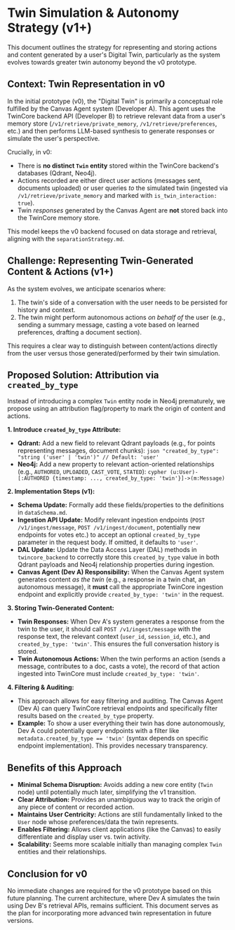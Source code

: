 # Twin Simulation & Autonomy Strategy (v1+)

This document outlines the strategy for representing and storing actions and content generated by a user's Digital Twin, particularly as the system evolves towards greater twin autonomy beyond the v0 prototype.

## Context: Twin Representation in v0

In the initial prototype (v0), the "Digital Twin" is primarily a conceptual role fulfilled by the Canvas Agent system (Developer A). This agent uses the TwinCore backend API (Developer B) to retrieve relevant data from a user's memory store (`/v1/retrieve/private_memory`, `/v1/retrieve/preferences`, etc.) and then performs LLM-based synthesis to generate responses or simulate the user's perspective.

Crucially, in v0:
*   There is **no distinct `Twin` entity** stored within the TwinCore backend's databases (Qdrant, Neo4j).
*   Actions recorded are either direct user actions (messages sent, documents uploaded) or user queries *to* the simulated twin (ingested via `/v1/retrieve/private_memory` and marked with `is_twin_interaction: true`).
*   Twin *responses* generated by the Canvas Agent are **not** stored back into the TwinCore memory store.

This model keeps the v0 backend focused on data storage and retrieval, aligning with the `separationStrategy.md`.

## Challenge: Representing Twin-Generated Content & Actions (v1+)

As the system evolves, we anticipate scenarios where:
1.  The twin's side of a conversation with the user needs to be persisted for history and context.
2.  The twin might perform autonomous actions *on behalf of* the user (e.g., sending a summary message, casting a vote based on learned preferences, drafting a document section).

This requires a clear way to distinguish between content/actions directly from the user versus those generated/performed by their twin simulation.

## Proposed Solution: Attribution via `created_by_type`

Instead of introducing a complex `Twin` entity node in Neo4j prematurely, we propose using an attribution flag/property to mark the origin of content and actions.

**1. Introduce `created_by_type` Attribute:**
   *   **Qdrant:** Add a new field to relevant Qdrant payloads (e.g., for points representing messages, document chunks):
      ```json
      "created_by_type": "string ('user' | 'twin')" // Default: 'user'
      ```
   *   **Neo4j:** Add a new property to relevant action-oriented relationships (e.g., `AUTHORED`, `UPLOADED`, `CAST_VOTE`, `STATED`):
      ```cypher
      (u:User)-[:AUTHORED {timestamp: ..., created_by_type: 'twin'}]->(m:Message)
      ```

**2. Implementation Steps (v1):**
   *   **Schema Update:** Formally add these fields/properties to the definitions in `dataSchema.md`.
   *   **Ingestion API Update:** Modify relevant ingestion endpoints (`POST /v1/ingest/message`, `POST /v1/ingest/document`, potentially new endpoints for votes etc.) to accept an optional `created_by_type` parameter in the request body. If omitted, it defaults to `'user'`.
   *   **DAL Update:** Update the Data Access Layer (DAL) methods in `twincore_backend` to correctly store this `created_by_type` value in both Qdrant payloads and Neo4j relationship properties during ingestion.
   *   **Canvas Agent (Dev A) Responsibility:** When the Canvas Agent system generates content *as the twin* (e.g., a response in a twin chat, an autonomous message), it **must** call the appropriate TwinCore ingestion endpoint and explicitly provide `created_by_type: 'twin'` in the request.

**3. Storing Twin-Generated Content:**
   *   **Twin Responses:** When Dev A's system generates a response from the twin to the user, it should call `POST /v1/ingest/message` with the response text, the relevant context (`user_id`, `session_id`, etc.), and `created_by_type: 'twin'`. This ensures the full conversation history is stored.
   *   **Twin Autonomous Actions:** When the twin performs an action (sends a message, contributes to a doc, casts a vote), the record of that action ingested into TwinCore must include `created_by_type: 'twin'`.

**4. Filtering & Auditing:**
   *   This approach allows for easy filtering and auditing. The Canvas Agent (Dev A) can query TwinCore retrieval endpoints and specifically filter results based on the `created_by_type` property.
   *   **Example:** To show a user everything their twin has done autonomously, Dev A could potentially query endpoints with a filter like `metadata.created_by_type == 'twin'` (syntax depends on specific endpoint implementation). This provides necessary transparency.

## Benefits of this Approach

*   **Minimal Schema Disruption:** Avoids adding a new core entity (`Twin` node) until potentially much later, simplifying the v1 transition.
*   **Clear Attribution:** Provides an unambiguous way to track the origin of any piece of content or recorded action.
*   **Maintains User Centricity:** Actions are still fundamentally linked to the `User` node whose preferences/data the twin represents.
*   **Enables Filtering:** Allows client applications (like the Canvas) to easily differentiate and display user vs. twin activity.
*   **Scalability:** Seems more scalable initially than managing complex `Twin` entities and their relationships.

## Conclusion for v0

No immediate changes are required for the v0 prototype based on this future planning. The current architecture, where Dev A simulates the twin using Dev B's retrieval APIs, remains sufficient. This document serves as the plan for incorporating more advanced twin representation in future versions. 